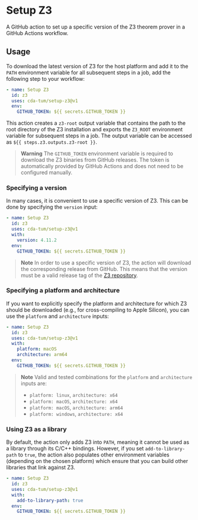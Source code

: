 # Setup Z3

A GitHub action to set up a specific version of the Z3 theorem prover in a GitHub Actions workflow.

## Usage

To download the latest version of Z3 for the host platform and add it to the `PATH` environment variable for all subsequent steps in a job, add the following step to your workflow:

```yaml
- name: Setup Z3
  id: z3
  uses: cda-tum/setup-z3@v1
  env:
    GITHUB_TOKEN: ${{ secrets.GITHUB_TOKEN }}
```

This action creates a `z3-root` output variable that contains the path to the root directory of the Z3 installation and exports the `Z3_ROOT` environment variable for subsequent steps in a job. The output variable can be accessed as `${{ steps.z3.outputs.z3-root }}`.

> **Warning**
> The `GITHUB_TOKEN` environment variable is required to download the Z3 binaries from GitHub releases.
> The token is automatically provided by GitHub Actions and does not need to be configured manually.

### Specifying a version

In many cases, it is convenient to use a specific version of Z3. This can be done by specifying the `version` input:

```yaml
- name: Setup Z3
  id: z3
  uses: cda-tum/setup-z3@v1
  with:
    version: 4.11.2
  env:
    GITHUB_TOKEN: ${{ secrets.GITHUB_TOKEN }}
```

> **Note**
> In order to use a specific version of Z3, the action will download the corresponding release from GitHub. This means that the version must be a valid release tag of the [Z3 repository](https://github.com/Z3Prover/z3).

### Specifying a platform and architecture

If you want to explicitly specify the platform and architecture for which Z3 should be downloaded (e.g., for cross-compiling to Apple Silicon), you can use the `platform` and `architecture` inputs:

```yaml
- name: Setup Z3
  id: z3
  uses: cda-tum/setup-z3@v1
  with:
    platform: macOS
    architecture: arm64
  env:
    GITHUB_TOKEN: ${{ secrets.GITHUB_TOKEN }}
```

> **Note**
> Valid and tested combinations for the `platform` and `architecture` inputs are:
>
> - `platform: linux`, `architecture: x64`
> - `platform: macOS`, `architecture: x64`
> - `platform: macOS`, `architecture: arm64`
> - `platform: windows`, `architecture: x64`

### Using Z3 as a library

By default, the action only adds Z3 into `PATH`, meaning it cannot be used as a library through its C/C++ bindings. However, if you set `add-to-library-path` to `true`, the action also populates other environment variables (depending on the chosen platform) which ensure that you can build other libraries that link against Z3.

```yaml
- name: Setup Z3
  id: z3
  uses: cda-tum/setup-z3@v1
  with:
    add-to-library-path: true
  env:
    GITHUB_TOKEN: ${{ secrets.GITHUB_TOKEN }}
```
